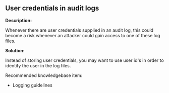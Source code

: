 User credentials in audit logs
-------

**Description:**

Whenever there are user credentials supplied in an audit log,
this could become a risk whenever an attacker could gain access to one of these log files.


**Solution:**

Instead of storing user credentials, you may want to use user id's in order to
identify the user in the log files.

Recommended knowledgebase item:

- Logging guidelines
